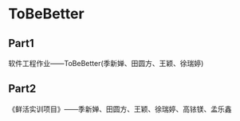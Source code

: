 # ToBeBetter
## Part1
软件工程作业——ToBeBetter(季新婵、田圆方、王颖、徐瑞婷)

## Part2
《鲜活实训项目》——季新婵、田圆方、王颖、徐瑞婷、高铱镁、孟乐鑫
